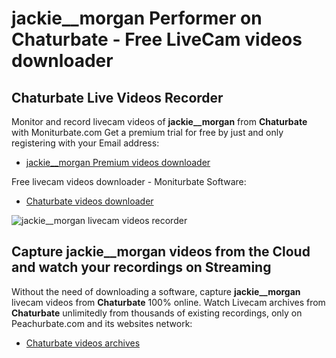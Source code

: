 # jackie__morgan Performer on Chaturbate - Free LiveCam videos downloader

## Chaturbate Live Videos Recorder

Monitor and record livecam videos of **jackie__morgan** from **Chaturbate** with Moniturbate.com
Get a premium trial for free by just and only registering with your Email address:
* [jackie__morgan Premium videos downloader](https://moniturbate.com/request-demo-licence-key.html)

Free livecam videos downloader - Moniturbate Software:
* [Chaturbate videos downloader](https://moniturbate.com/moniturbate-download-software.html)

![jackie__morgan livecam videos recorder](https://peachurnet.com/templates/moniturbate-software.png)


## Capture jackie__morgan videos from the Cloud and watch your recordings on Streaming

Without the need of downloading a software, capture **jackie__morgan** livecam videos from **Chaturbate** 100% online.
Watch Livecam archives from **Chaturbate** unlimitedly from thousands of existing recordings, only on Peachurbate.com and its websites network:
* [Chaturbate videos archives](https://peachurnet.com/)